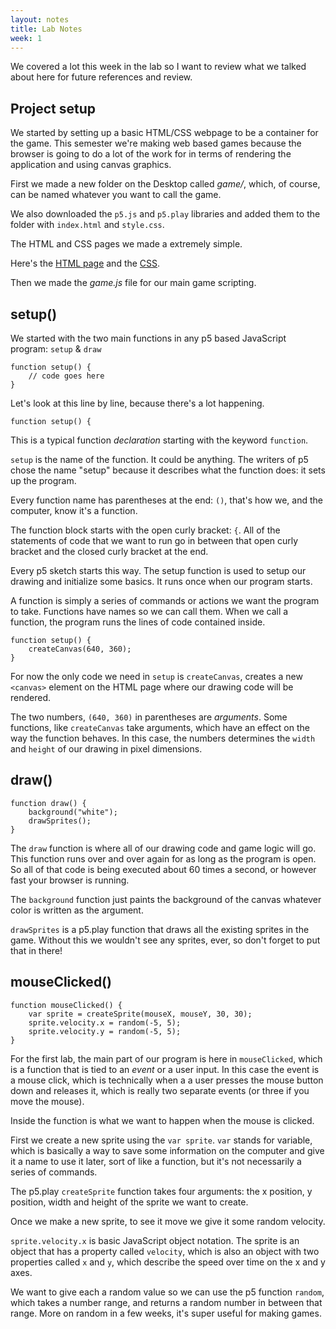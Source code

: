 ```yaml
---
layout: notes
title: Lab Notes
week: 1
---
```


We covered a lot this week in the lab so I want to review what we talked about here for future references and review.

## Project setup
We started by setting up a basic HTML/CSS webpage to be a container for the game.  This semester we're making web based games because the browser is going to do a lot of the work for in terms of rendering the application and using canvas graphics.

First we made a new folder on the Desktop called *game/*, which, of course, can be named whatever you want to call the game.

We also downloaded the `p5.js` and `p5.play` libraries and added them to the folder with `index.html` and `style.css`.

The HTML and CSS pages we made a extremely simple.

Here's the [HTML page](https://github.com/owenroberts/mea300/blob/master/labs/18f/week1/index.html) and the [CSS](https://github.com/owenroberts/mea300/blob/master/labs/18f/week1/style.css).

Then we made the *game.js* file for our main game scripting.

## setup()

We started with the two main functions in any p5 based JavaScript program: `setup` & `draw`


```
function setup() {
	// code goes here
}
```
Let's look at this line by line, because there's a lot happening.

```
function setup() {
```
This is a typical function *declaration* starting with the keyword `function`.

`setup` is the name of the function.  It could be anything.  The writers of p5 chose the name "setup" because it describes what the function does: it sets up the program.

Every function name has parentheses at the end: `()`, that's how we, and the computer, know it's a function.

The function block starts with the open curly bracket: `{`.  All of the statements of code that we want to run go in between that open curly bracket and the closed curly bracket at the end.

Every p5 sketch starts this way. The setup function is used to setup our drawing and initialize some basics. It runs once when our program starts.

A function is simply a series of commands or actions we want the program to take. Functions have names so we can call them. When we call a function, the program runs the lines of code contained inside.


```
function setup() {
	createCanvas(640, 360);
}
```

For now the only code we need in `setup` is `createCanvas`, creates a new `<canvas>` element on the HTML page where our drawing code will be rendered.

The two numbers, `(640, 360)` in parentheses are *arguments*.  Some functions, like `createCanvas` take arguments, which have an effect on the way the function behaves.  In this case, the numbers determines the `width` and `height` of our drawing in pixel dimensions.


## draw()

```
function draw() {
	background("white");
	drawSprites();
}
```

The `draw` function is where all of our drawing code and game logic will go. This function runs over and over again for as long as the program is open. So all of that code is being executed about 60 times a second, or however fast your browser is running.

The `background` function just paints the background of the canvas whatever color is written as the argument.

`drawSprites` is a p5.play function that draws all the existing sprites in the game.  Without this we wouldn't see any sprites, ever, so don't forget to put that in there!

## mouseClicked()

```
function mouseClicked() {
	var sprite = createSprite(mouseX, mouseY, 30, 30);
	sprite.velocity.x = random(-5, 5);
	sprite.velocity.y = random(-5, 5);
}
```

For the first lab, the main part of our program is here in `mouseClicked`, which is a function that is tied to an *event* or a user input.  In this case the event is a mouse click, which is technically when a a user presses the mouse button down and releases it, which is really two separate events (or three if you move the mouse).

Inside the function is what we want to happen when the mouse is clicked.

First we create a new sprite using the `var sprite`.  `var` stands for variable, which is basically a way to save some information on the computer and give it a name to use it later, sort of like a function, but it's not necessarily a series of commands.

The p5.play `createSprite` function takes four arguments: the x position, y position, width and height of the sprite we want to create.

Once we make a new sprite, to see it move we give it some random velocity.

`sprite.velocity.x` is basic JavaScript object notation.  The sprite is an object that has a property called `velocity`, which is also an object with two properties called `x` and `y`, which describe the speed over time on the x and y axes.

We want to give each a random value so we can use the p5 function `random`, which takes a number range, and returns a random number in between that range.  More on random in a few weeks, it's super useful for making games.






